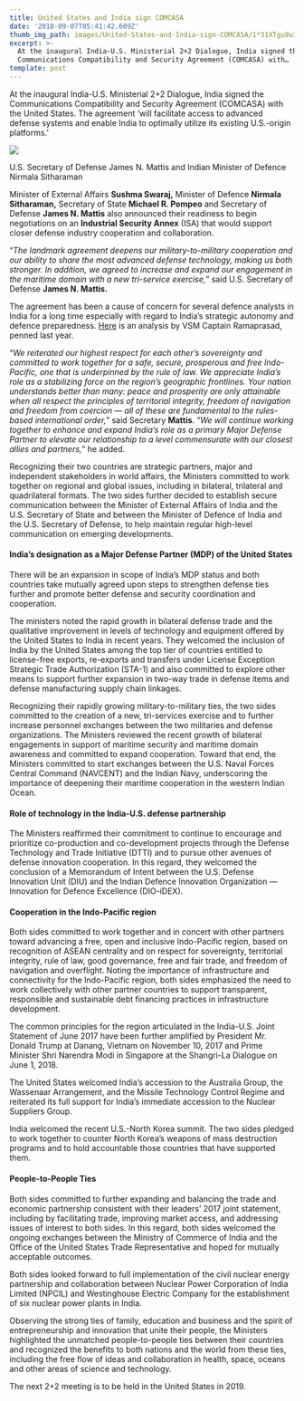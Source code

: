 ```yaml
---
title: United States and India sign COMCASA
date: '2018-09-07T05:41:42.609Z'
thumb_img_path: images/United-States-and-India-sign-COMCASA/1*31XTgu9u3hKj4B7AZkxt_A.jpeg
excerpt: >-
  At the inaugural India-U.S. Ministerial 2+2 Dialogue, India signed the
  Communications Compatibility and Security Agreement (COMCASA) with…
template: post
---
```

At the inaugural India-U.S. Ministerial 2+2 Dialogue, India signed the Communications Compatibility and Security Agreement (COMCASA) with the United States. The agreement ‘will facilitate access to advanced defense systems and enable India to optimally utilize its existing U.S.-origin platforms.’

![](/images/United-States-and-India-sign-COMCASA/1*31XTgu9u3hKj4B7AZkxt_A.jpeg)

<figcaption>U.S. Secretary of Defense James N. Mattis and Indian Minister of Defence Nirmala Sitharaman</figcaption>

Minister of External Affairs **Sushma Swaraj,** Minister of Defence **Nirmala Sitharaman,** Secretary of State **Michael R. Pompeo** and Secretary of Defense **James N. Mattis** also announced their readiness to begin negotiations on an **Industrial Security Annex** (ISA) that would support closer defense industry cooperation and collaboration.

“*The landmark agreement deepens our military-to-military cooperation and our ability to share the most advanced defense technology, making us both stronger. In addition, we agreed to increase and expand our engagement in the maritime domain with a new tri-service exercise,*” said U.S. Secretary of Defense **James N. Mattis.**

The agreement has been a cause of concern for several defence analysts in India for a long time especially with regard to India’s strategic autonomy and defence preparedness. [Here](http://www.delhidefencereview.com/2017/01/26/comcasa-should-india-sign/) is an analysis by VSM Captain Ramaprasad, penned last year.

“*We reiterated our highest respect for each other’s sovereignty and committed to work together for a safe, secure, prosperous and free Indo-Pacific, one that is underpinned by the rule of law. We appreciate India’s role as a stabilizing force on the region’s geographic frontlines. Your nation understands better than many: peace and prosperity are only attainable when all respect the principles of territorial integrity, freedom of navigation and freedom from coercion — all of these are fundamental to the rules-based international order,*” said Secretary **Mattis**. “*We will continue working together to enhance and expand India’s role as a primary Major Defense Partner to elevate our relationship to a level commensurate with our closest allies and partners,*” he added.

Recognizing their two countries are strategic partners, major and independent stakeholders in world affairs, the Ministers committed to work together on regional and global issues, including in bilateral, trilateral and quadrilateral formats. The two sides further decided to establish secure communication between the Minister of External Affairs of India and the U.S. Secretary of State and between the Minister of Defence of India and the U.S. Secretary of Defense, to help maintain regular high-level communication on emerging developments.

#### India’s designation as a Major Defense Partner (MDP) of the United States

There will be an expansion in scope of India’s MDP status and both countries take mutually agreed upon steps to strengthen defense ties further and promote better defense and security coordination and cooperation.

The ministers noted the rapid growth in bilateral defense trade and the qualitative improvement in levels of technology and equipment offered by the United States to India in recent years. They welcomed the inclusion of India by the United States among the top tier of countries entitled to license-free exports, re-exports and transfers under License Exception Strategic Trade Authorization (STA-1) and also committed to explore other means to support further expansion in two-way trade in defense items and defense manufacturing supply chain linkages.

Recognizing their rapidly growing military-to-military ties, the two sides committed to the creation of a new, tri-services exercise and to further increase personnel exchanges between the two militaries and defense organizations. The Ministers reviewed the recent growth of bilateral engagements in support of maritime security and maritime domain awareness and committed to expand cooperation. Toward that end, the Ministers committed to start exchanges between the U.S. Naval Forces Central Command (NAVCENT) and the Indian Navy, underscoring the importance of deepening their maritime cooperation in the western Indian Ocean.

#### Role of technology in the India-U.S. defense partnership

The Ministers reaffirmed their commitment to continue to encourage and prioritize co-production and co-development projects through the Defense Technology and Trade Initiative (DTTI) and to pursue other avenues of defense innovation cooperation. In this regard, they welcomed the conclusion of a Memorandum of Intent between the U.S. Defense Innovation Unit (DIU) and the Indian Defence Innovation Organization — Innovation for Defence Excellence (DIO-iDEX).

#### Cooperation in the Indo-Pacific region

Both sides committed to work together and in concert with other partners toward advancing a free, open and inclusive Indo-Pacific region, based on recognition of ASEAN centrality and on respect for sovereignty, territorial integrity, rule of law, good governance, free and fair trade, and freedom of navigation and overflight. Noting the importance of infrastructure and connectivity for the Indo-Pacific region, both sides emphasized the need to work collectively with other partner countries to support transparent, responsible and sustainable debt financing practices in infrastructure development.

The common principles for the region articulated in the India-U.S. Joint Statement of June 2017 have been further amplified by President Mr. Donald Trump at Danang, Vietnam on November 10, 2017 and Prime Minister Shri Narendra Modi in Singapore at the Shangri-La Dialogue on June 1, 2018.

The United States welcomed India’s accession to the Australia Group, the Wassenaar Arrangement, and the Missile Technology Control Regime and reiterated its full support for India’s immediate accession to the Nuclear Suppliers Group.

India welcomed the recent U.S.-North Korea summit. The two sides pledged to work together to counter North Korea’s weapons of mass destruction programs and to hold accountable those countries that have supported them.

#### **People-to-People Ties**

Both sides committed to further expanding and balancing the trade and economic partnership consistent with their leaders’ 2017 joint statement, including by facilitating trade, improving market access, and addressing issues of interest to both sides. In this regard, both sides welcomed the ongoing exchanges between the Ministry of Commerce of India and the Office of the United States Trade Representative and hoped for mutually acceptable outcomes.

Both sides looked forward to full implementation of the civil nuclear energy partnership and collaboration between Nuclear Power Corporation of India Limited (NPCIL) and Westinghouse Electric Company for the establishment of six nuclear power plants in India.

Observing the strong ties of family, education and business and the spirit of entrepreneurship and innovation that unite their people, the Ministers highlighted the unmatched people-to-people ties between their countries and recognized the benefits to both nations and the world from these ties, including the free flow of ideas and collaboration in health, space, oceans and other areas of science and technology.

The next 2+2 meeting is to be held in the United States in 2019.
